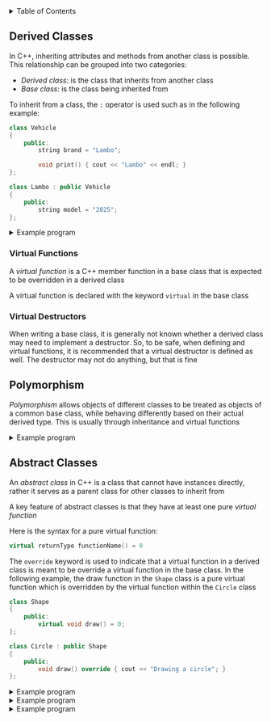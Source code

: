 <details>
<summary>Table of Contents</summary>
<ol>
  <li>
    <a href='#derived-classes'>Derived Classes</a>
  </li> 
  <li>
    <a href='#polymorphism'>Polymorphism</a>
  </li> 
  <li>
    <a href='#abstract-classes'>Abstract Classes</a>
  </li> 
</ol>
</details>

## Derived Classes
In C++, inheriting attributes and methods from another class is possible. This relationship can be grouped into two categories:
<ul>
  <li><em>Derived class</em>: is the class that inherits from another class</li>
  <li><em>Base class</em>: is the class being inherited from</li>
</ul>

To inherit from a class, the <code>:</code> operator is used such as in the following example:

```cpp
class Vehicle
{
    public:
        string brand = "Lambo";

        void print() { cout << "Lambo" << endl; }
};

class Lambo : public Vehicle
{
    public:
        string model = "2025";
};
```

<details>
    <summary>Example program</summary>

```cpp
#include <iostream>
using namespace std;

class Vehicle
{
    public:
        string brand = "Lambo";

        void print() { cout << "Lambo" << endl; }
};

class Lambo : public Vehicle
{
    public:
        string model = "2025";
};

int main()
{
    Lambo myCar;

    myCar.print();

    return 0;
}
```

<ul>  
  <details>
    <summary>Output</summary>
      <pre>
Lambo
      </pre>  
    </details>
  </ul>  
</details> 

### Virtual Functions
A <em>virtual function</em> is a C++ member function in a base class that is expected to be overridden in a derived class

A virtual function is declared with the keyword <code>virtual</code> in the base class

### Virtual Destructors
When writing a base class, it is generally not known whether a derived class may need to implement a destructor. So, to be safe, when defining and virtual functions, it is recommended that a virtual destructor is defined as well. The destructor may not do anything, but that is fine

## Polymorphism
<em>Polymorphism</em> allows objects of different classes to be treated as objects of a common base class, while behaving differently based on their actual derived type. This is usually through inheritance and virtual functions

<details>
    <summary>Example program</summary>

```cpp
//Create a base class called Person with a derived class called Student. Make a constructor for the Person class containing a virtual function for displaying a specified person's information

#include <iostream>
using namespace std;

//class declaration for Person
class Person
{
    //protected class members
    protected:
        string name;
        int age;
    
    public:
        //Person constructor
        Person(string Name, int Age) : name(Name), age(Age) {}
        //virtual function to display Person attributes
        virtual void display() const;
        //virtual destructor
        virtual ~Person() {}
};

//class declaration for Student, inheriting from Person
class Student : public Person
{
    //private member attribute
    string major;
    
    public:
        //Student constructor that inherits from Person
        Student(string Name, int Age, string Major) : Person(Name, Age), major(Major) {} 

        //display function which overrides a pointer of type Student from calling the same function in the base class
        void display() const override;
};

int main()
{
    //instantiating a pointer instance of Person 
    Person *garrett = new Student("Garrett Ellis", 22, "Computer Engineering");

    //calling display function from the derived class Student
    garrett->display();

    //freeing memory
    delete garrett;

    return 0;
}

//function definition for display from the base class
void Person::display() const
{
    cout << "Name: " << name << "\nAge: " << age << endl;
}

//function definition for display from the derived class
void Student::display() const
{
    cout << "Name: " << name << "\nAge: " << age << "\nMajor: " << major << endl;
}
```

<ul>  
  <details>
    <summary>Output</summary>
      <pre>
Name: Garrett Ellis
Age: 22
Major: Computer Engineering
      </pre>  
    </details>
  </ul>  
</details> 

## Abstract Classes
An <em>abstract class</em> in C++ is a class that cannot have instances directly, rather it serves as a parent class for other classes to inherit from

A key feature of abstract classes is that they have at least one pure <em>virtual function</em>

Here is the syntax for a pure virtual function:

```cpp
virtual returnType functionName() = 0
```

The <code>override</code> keyword is used to indicate that a virtual function in a derived class is meant to be override a virtual function in the base class. In the following example, the draw function in the <code>Shape</code> class is a pure virtual function which is overridden by the virtual function within the <code>Circle</code> class

```cpp
class Shape
{
    public:
        virtual void draw() = 0;
};

class Circle : public Shape
{
    public:
        void draw() override { cout << "Drawing a circle"; }
};
```

<details>
    <summary>Example program</summary>

```cpp
#include <iostream>
using namespace std;

class Shape
{
    public:
        virtual void draw() = 0;
};

class Circle : public Shape
{
    public:
        void draw() override { cout << "Drawing a circle"; }
};

int main()
{
    Circle circle;

    circle.draw();

    return 0;
}
```

<ul>  
  <details>
    <summary>Output</summary>
      <pre>
Drawing a circle
      </pre>  
    </details>
  </ul>  
</details>  

<details>
    <summary>Example program</summary>

```cpp
//Write an abstract class called Shape, with two derived classes: Circle and Rectangle, which display a shape's name and area using polymorphism

#include <iostream>
using namespace std;

//class definition for Shape abstract, base class
class Shape
{
    public:
        //pure virtual function allowing derived classes to calculate the shapes' areas
        virtual double area() const = 0;
        //pure virtual function allowing derived classes to display the shapes' information
        virtual void display() const = 0;
        virtual ~Shape() {}
};

//class definition for Circle derived class
class Circle : public Shape
{
    //private member attribute for the circle's radius
    double radius;
    
    public:
        //constructor instantiating a Circle instance
        Circle(double Radius) : radius(Radius) {}
        //member function which calculates the circle's area
        double area() const override { return radius * radius * 3.1415; }
        //member function which displays the shape's name and area
        void display() const override { cout << "Circle, Area: " << area() << endl; }
};

//class definition for Rectangle derived class
class Rectangle : public Shape
{
    //private member attributes for the rectangle's width and height
    double width, height;

    public:
        //constructor instantiating a Rectangle instance
        Rectangle(double Width, double Height) : width(Width), height(Height) {}
        //member function which calculates the rectangle's area
        double area() const override { return width * height; }
        //member function which displays the shape's area and name
        void display() const override { cout << "Rectangle, Area: " << area() << endl;}
};

int main()
{
    //declaration of array of type Shape * containing four shapes
    Shape *shapes[4];

    //instantiating the shapes to be circles and rectangles
    shapes[0] = new Circle(2.5);
    shapes[1] = new Circle(2.3);
    shapes[2] = new Rectangle(2, 3);
    shapes[3] = new Rectangle(4, 9);

    //for loop which iterates over the array of shapes
    for (int i = 0; i < 4; i++)
    {
        //display the shape's information, then freeing it from memory
        shapes[i]->display();
        delete shapes[i];
    }

    return 0;
}
```

<ul>  
  <details>
    <summary>Output</summary>
      <pre>
Circle, Area: 19.6344
Circle, Area: 16.6185
Rectangle, Area: 6
Rectangle, Area: 36
      </pre>  
    </details>
  </ul>  
</details>  

<details>
    <summary>Example program</summary>

```cpp
#include <iostream>
using namespace std;

//class definition for Shape
class Shape {
public:
    virtual double area() const = 0;
    virtual ~Shape() {}
};

//derived class definition for Rectangle
class Rectangle : public Shape {
    int w, h;
public:
    Rectangle(int, int);
    double area() const override;
};

//derived class definition for Circle
class Circle : public Shape {
    int r;
public:
    Circle(int);
    double area() const override;
};

//Rectangle constructor definition
Rectangle::Rectangle(int width, int height)
{
    this->w = width;
    this->h = height;
}

//Circle constructor definition
Circle::Circle(int radius)
{
    this->r = radius;
}

//method definition for area to override Shape's area method
double Rectangle::area() const
{
    return this->w * this->h;
}

//method definition for area to override Shape's area method
double Circle::area() const
{
    return this->r * this->r * 3.14159265;
}

int main()
{
    //creating an array of Shape * pointers and using polymorphism to have one element of the array be a Rectangle * and the other a Circle *
    Shape *shapes[2];
    shapes[0] = new Rectangle(2, 5);
    shapes[1] = new Circle(4);

    //for loop iterating over the array and printing each shape's information, while also cleaning up the memory
    for (int i = 0; i < 2; i++)
    {
        cout << "Area: " << shapes[i]->area() << endl;
        delete shapes[i];
    }

    return 0;
}
```

<ul>  
  <details>
    <summary>Output</summary>
      <pre>
Area: 10
Area: 50.2655
      </pre>  
    </details>
  </ul>  
</details>  